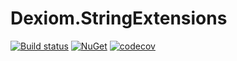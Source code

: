 # Dexiom.StringExtensions

[![Build status](https://ci.appveyor.com/api/projects/status/kjde6cau340xh0aw/branch/master?svg=true)](https://ci.appveyor.com/project/jpare/dexiom-stringextensions/branch/master)
[![NuGet](https://img.shields.io/nuget/v/Dexiom.StringExtensions.svg)](https://www.nuget.org/packages/Dexiom.StringExtensions/)
[![codecov](https://codecov.io/gh/Dexiom/Dexiom.StringExtensions/branch/master/graph/badge.svg)](https://codecov.io/gh/Dexiom/Dexiom.StringExtensions)
